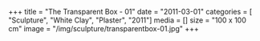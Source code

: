 +++
title = "The Transparent Box - 01"
date = "2011-03-01"
categories = [ "Sculpture", "White Clay", "Plaster", "2011"]
media = []
size = "100 x 100 cm"
image = "/img/sculpture/transparentbox-01.jpg"
+++
